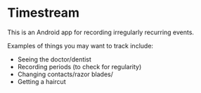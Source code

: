 # Timestream

This is an Android app for recording irregularly recurring events.

Examples of things you may want to track include:
- Seeing the doctor/dentist
- Recording periods (to check for regularity)
- Changing contacts/razor blades/
- Getting a haircut